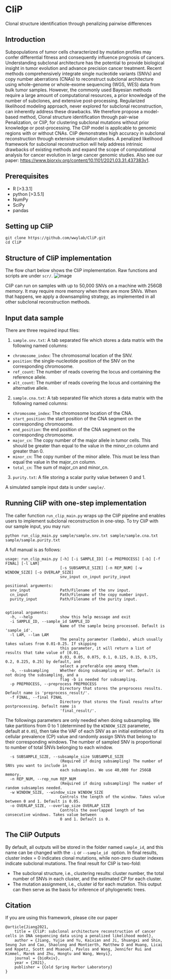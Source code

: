 # CliP
Clonal structure identification through penalizing pairwise differences

## Introduction
Subpopulations of tumor cells characterized by mutation profiles may confer differential fitness and consequently influence prognosis of cancers. Understanding subclonal architecture has the potential to provide biological insight in tumor evolution and advance precision cancer treatment. Recent methods comprehensively integrate single nucleotide variants (SNVs) and copy number aberrations (CNAs) to reconstruct subclonal architecture using whole-genome or whole-exome sequencing (WGS, WES) data from bulk tumor samples. However, the commonly used Bayesian methods require a large amount of computational resources, a prior knowledge of the number of subclones, and extensive post-processing. Regularized likelihood modeling approach, never explored for subclonal reconstruction, can inherently address these drawbacks. We therefore propose a model-based method, Clonal structure identification through pair-wise Penalization, or CliP, for clustering subclonal mutations without prior knowledge or post-processing. The CliP model is applicable to genomic regions with or without CNAs. CliP demonstrates high accuracy in subclonal reconstruction through extensive simulation studies. A penalized likelihood framework for subclonal reconstruction will help address intrinsic drawbacks of existing methods and expand the scope of computational analysis for cancer evolution in large cancer genomic studies. Also see our paper: https://www.biorxiv.org/content/10.1101/2021.03.31.437383v1.


## Prerequisites
- R [>3.3.1]
- python [>3.5.1]
- NumPy
- SciPy
- pandas

## Setting up CliP
```
git clone https://github.com/wwylab/CliP.git
cd CliP
```

## Structure of CliP implementation
The flow chart below shows the CliP implementation. Raw functions and scripts are under `scr/`. 
![image](https://user-images.githubusercontent.com/14543452/114482762-bf4c1480-9bcc-11eb-8c96-a944611e91d7.png)

CliP can run on samples with up to 50,000 SNVs on a machine with 256GB memory. It may require more memory when there are more SNVs. When that happens, we apply a downsampling strategy, as implemented in all other subclonal reconstruction methods. 

## Input data sample
There are three required input files:

1. ```sample.snv.txt```: A tab separated file which stores a data matrix with the following named columns:
* ```chromosome_index```: The chromosomal location of the SNV.
* ```position```: the single-nucleotide position of the SNV on the corresponding chromosome.
* ```ref_count```: The number of reads covering the locus and containing the reference allele.
* ```alt_count```: The number of reads covering the locus and containing the alternative allele.

2. ```sample.cna.txt```: A tab separated file which stores a data matrix with the following named columns:
* ```chromosome_index```: The chromosome location of the CNA.
* ```start_position```: the start position of the CNA segment on the corresponding chromosome.
* ```end_position```: the end position of the CNA segment on the corresponding chromosome.
* ```major_cn```: The copy number of the major allele in tumor cells. This should be greater than equal to the value in the minor_cn column and greater than 0.
* ```minor_cn```: The copy number of the minor allele. This must be less than equal the value in the major_cn column.
* ```total_cn```: The sum of major_cn and minor_cn.

3. ```purity.txt```: A file storing a scalar purity value between 0 and 1.

A simulated sample input data is under `sample/`. 


## Running CliP with one-step implementation

The caller function `run_clip_main.py` wraps up the CliP pipeline and enables users to implement subclonal reconstruction in one-step. To try CliP with our sample input, you may run:
```
python run_clip_main.py sample/sample.snv.txt sample/sample.cna.txt sample/sample.purity.txt
````

A full manual is as follows:

```
usage: run_clip_main.py [-h] [-i SAMPLE_ID] [-e PREPROCESS] [-b] [-f FINAL] [-l LAM] 
                        [-s SUBSAMPLE_SIZE] [-n REP_NUM] [-w WINDOW_SIZE] [-o OVERLAP_SIZE]
                        snv_input cn_input purity_input

positional arguments:
  snv_input             Path/Filename of the snv input.
  cn_input              Path/Filename of the copy number input.
  purity_input          Path/Filename of the purity input.


optional arguments:
  -h, --help            show this help message and exit
  -i SAMPLE_ID, --sample_id SAMPLE_ID
                        Name of the sample being processed. Default is 'sample_id'.
  -l LAM, --lam LAM
                        The penalty parameter (lambda), which usually takes values from 0.01-0.25. If skipping 
                        this parameter, it will return a list of results that take value of [0.01, 
                        0.03, 0.05, 0.075, 0.1, 0.125, 0.15, 0.175, 0.2, 0.225, 0.25] by default, and 
                        select a preferable one among them.
  -b, --subsampling     Whether doing subsampling or not. Default is not doing the subsampling, and a 
                        flag -b is needed for subsampling.
  -p PREPROCESS, --preprocess PREPROCESS
                        Directory that stores the preprocess results. Default name is 'preprocess_result/'.
  -f FINAL, --final FINAL
                        Directory that stores the final results after postprocessing. Default name is 
                        'final_result/'.
```

The followings parameters are only needed when doing subsampling. We take partitions from 0 to 1 (determined by the `WINDOW_SIZE` parameter, default at `0.05`), then take the VAF of each SNV as an initial estimation of its cellular prevalence (CP) value and randomly assign SNVs that belong to their corresponding windows. The number of sampled SNV is proportional to number of total SNVs belonging to each window. 
```
  -s SUBSAMPLE_SIZE, --subsample_size SUBSAMPLE_SIZE
                        (Required if doing subsampling) The number of SNVs you want to include in 
                        each subsamples. We use 40,000 for 256GB memory. 
  -n REP_NUM, --rep_num REP_NUM
                        (Required if doing subsampling) The number of random subsamples needed.
  -w WINDOW_SIZE, --window_size WINDOW_SIZE
                        Controls the length of the window. Takes value between 0 and 1. Default is 0.05.
  -o OVERLAP_SIZE, --overlap_size OVERLAP_SIZE
                        Controls the overlapped length of two consecutive windows. Takes value between 
                        0 and 1. Default is 0.
```


## The CliP Outputs
By default, all outputs will be stored in the folder named `sample_id`, and this name can be changed with the `-i` or `--sample_id ` option.
In final results, cluster index = 0 indicates clonal mutations, while non-zero cluster indexes indicate subclonal mutations.
The final result for CliP is two-fold:
* The subclonal structure, i.e., clustering results: cluster number, the total number of SNVs in each cluster, and the estimated CP for each cluster.
* The mutation assignment, i.e., cluster id for each mutation. This output can then serve as the basis for inference of phylogenetic trees.

## Citation
If you are using this framework, please cite our paper
```
@article{Jiang2021,
    title = {CliP: subclonal architecture reconstruction of cancer cells in DNA sequencing data using a penalized likelihood model},
    author = {Jiang, Yujie and Yu, Kaixian and Ji, Shuangxi and Shin, Seung Jun and Cao, Shaolong and Montierth, Matthew D and Huang, Licai and Kopetz, Scott and Msaouel, Pavlos and Wang, Jennifer Rui and Kimmel, Marek and Zhu, Hongtu and Wang, Wenyi},
    journal = {bioRxiv},
    year = {2021},
    publisher = {Cold Spring Harbor Laboratory}
}
```
